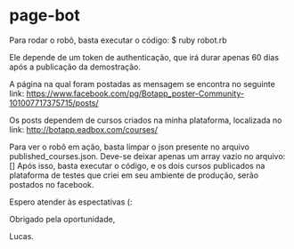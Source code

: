 # page-bot

Para rodar o robô, basta executar o código:
$ ruby robot.rb

Ele depende de um token de authenticação, que irá durar apenas 60 dias após a publicação da demostração.

A página na qual foram postadas as mensagem se encontra no seguinte link:
https://www.facebook.com/pg/Botapp_poster-Community-101007717375715/posts/

Os posts dependem de cursos criados na minha plataforma, localizada no link:
http://botapp.eadbox.com/courses/

Para ver o robô em ação, basta limpar o json presente no arquivo published_courses.json.
Deve-se deixar apenas um array vazio no arquivo: []
Após isso, basta executar o código, e os dois cursos publicados na plataforma de testes que criei em seu ambiente de produção, serão postados no facebook.

Espero atender às espectativas (:

Obrigado pela oportunidade,

Lucas.